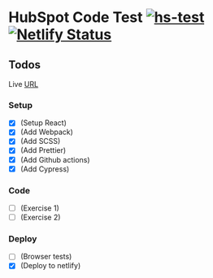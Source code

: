 # HubSpot Code Test [![hs-test](https://github.com/mrndhlovu/hs-code-test/actions/workflows/hs-test.yml/badge.svg)](https://github.com/mrndhlovu/hs-code-test/actions/workflows/hs-test.yml) [![Netlify Status](https://api.netlify.com/api/v1/badges/cdcf853e-2e51-4bb0-b667-aa9fe590ddbf/deploy-status)](https://app.netlify.com/sites/hs-test/deploys)

## Todos

Live [URL](https://6154196ed2b5f6bf8fae74ec--hs-test.netlify.app/)

### Setup

- [x] (Setup React)
- [x] (Add Webpack)
- [x] (Add SCSS)
- [x] (Add Prettier)
- [x] (Add Github actions)
- [x] (Add Cypress)

### Code

- [ ] (Exercise 1)
- [ ] (Exercise 2)

### Deploy

- [ ] (Browser tests)
- [x] (Deploy to netlify)

